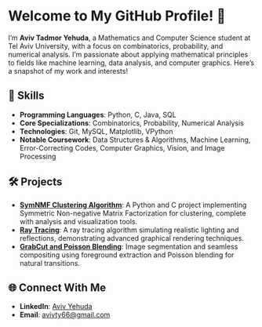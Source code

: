 # Welcome to My GitHub Profile! 👋

I’m **Aviv Tadmor Yehuda**, a Mathematics and Computer Science student at Tel Aviv University, with a focus on combinatorics, probability, and numerical analysis. I’m passionate about applying mathematical principles to fields like machine learning, data analysis, and computer graphics. Here’s a snapshot of my work and interests!

## 🔧 Skills
- **Programming Languages**: Python, C, Java, SQL
- **Core Specializations**: Combinatorics, Probability, Numerical Analysis
- **Technologies**: Git, MySQL, Matplotlib, VPython
- **Notable Coursework**: Data Structures & Algorithms, Machine Learning, Error-Correcting Codes, Computer Graphics, Vision, and Image Processing

## 🛠️ Projects
- **[SymNMF Clustering Algorithm](https://github.com/AvivYehuda1/SymNMF-clustering-algorithm-Software-Project)**: A Python and C project implementing Symmetric Non-negative Matrix Factorization for clustering, complete with analysis and visualization tools.
- **[Ray Tracing](https://github.com/AvivYehuda1/Ray-Tracing)**: A ray tracing algorithm simulating realistic lighting and reflections, demonstrating advanced graphical rendering techniques.
- **[GrabCut and Poisson Blending](https://github.com/AvivYehuda1/GrabCut-and-Poisson-blending)**: Image segmentation and seamless compositing using foreground extraction and Poisson blending for natural transitions.

## 🌐 Connect With Me
- **LinkedIn**: [Aviv Yehuda](https://www.linkedin.com/in/avivyehuda/)
- **Email**: [avivty66@gmail.com](mailto:avivty66@gmail.com)
